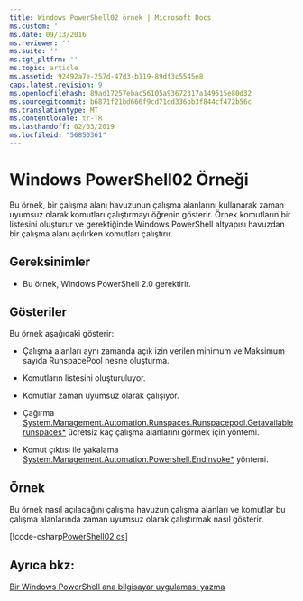 ```yaml
---
title: Windows PowerShell02 örnek | Microsoft Docs
ms.custom: ''
ms.date: 09/13/2016
ms.reviewer: ''
ms.suite: ''
ms.tgt_pltfrm: ''
ms.topic: article
ms.assetid: 92492a7e-257d-47d3-b119-89df3c5545e8
caps.latest.revision: 9
ms.openlocfilehash: 89ad17257ebac56105a93672317a149515e80d32
ms.sourcegitcommit: b6871f21bd666f9cd71dd336bb3f844cf472b56c
ms.translationtype: MT
ms.contentlocale: tr-TR
ms.lasthandoff: 02/03/2019
ms.locfileid: "56850361"
---
```

# <a name="windows-powershell02-sample"></a>Windows PowerShell02 Örneği

Bu örnek, bir çalışma alanı havuzunun çalışma alanlarını kullanarak zaman uyumsuz olarak komutları çalıştırmayı öğrenin gösterir. Örnek komutların bir listesini oluşturur ve gerektiğinde Windows PowerShell altyapısı havuzdan bir çalışma alanı açılırken komutları çalıştırır.

## <a name="requirements"></a>Gereksinimler

- Bu örnek, Windows PowerShell 2.0 gerektirir.

## <a name="demonstrates"></a>Gösteriler

Bu örnek aşağıdaki gösterir:

- Çalışma alanları aynı zamanda açık izin verilen minimum ve Maksimum sayıda RunspacePool nesne oluşturma.

- Komutların listesini oluşturuluyor.

- Komutlar zaman uyumsuz olarak çalışıyor.

- Çağırma [System.Management.Automation.Runspaces.Runspacepool.Getavailablerunspaces*](/dotnet/api/System.Management.Automation.Runspaces.RunspacePool.GetAvailableRunspaces) ücretsiz kaç çalışma alanlarını görmek için yöntemi.

- Komut çıktısı ile yakalama [System.Management.Automation.Powershell.Endinvoke*](/dotnet/api/System.Management.Automation.PowerShell.EndInvoke) yöntemi.

## <a name="example"></a>Örnek

Bu örnek nasıl açılacağını çalışma havuzun çalışma alanları ve komutlar bu çalışma alanlarında zaman uyumsuz olarak çalıştırmak nasıl gösterir.

[!code-csharp[PowerShell02.cs](../../powershell-sdk-samples/SDK-2.0/csharp/PowerShell02/PowerShell02.cs#L11-L96 "PowerShell02.cs")]

## <a name="see-also"></a>Ayrıca bkz:

[Bir Windows PowerShell ana bilgisayar uygulaması yazma](./writing-a-windows-powershell-host-application.md)